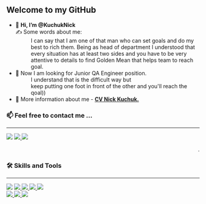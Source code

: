 <html>
	 <head>
<meta charset="utf-8">
 	</head>
   <body>
   <h2> Welcome to my GitHub </h2>
    <ul>
      <dl>
      <li> 👋 <b>Hi, I’m @KuchukNick </b> </li>
        <dt></dt>
              ✍️ Some words about me: 
              <dd>I can say that I am one of that man who can set goals and do my <br>
               best to rich them. Being as head of department I understood that <br>
               every situation has at least two sides and you have to be very <br>
                attentive to details to find Golden Mean that helps team to reach goal.</dd>
      <li> 👀 Now I am looking for Junior QA Engineer position. </li>
      <dd> I understand that is the difficult way but <br>
           keep putting one foot in front of the other and you'll reach the qoal)) </dd>
      <li> 📝 More information about me - <a href="https://drive.google.com/file/d/1BEWbRyuO3AgtcHT0qzP77W3vgs5VANZs/view?usp=sharing"> <strong> CV Nick Kuchuk.</strong></a></li>
      </dl>
    </ul>  
<h3>📫 Feel free to contact me ...</h3>
        <hr>
          <a href="mailto:KuchukNick@gmail.com"> <img src="https://img.shields.io/static/v1?style=for-the-badge&logo=gmail&label=&labelColor=A9A9A9&message=Mail%20me&color=EA4335"></a>
       <a href="https://www.linkedin.com/in/nick-kuchuk"> <img src="https://img.shields.io/static/v1?style=for-the-badge&logo=LinkedIn&label=&logoColor=0A66C2&labelColor=A9A9A9&message=LinkedIn&color=0A66C2"> </a>
       <a href="https://t.me/ProffesorNick"> <img src="https://img.shields.io/static/v1?style=for-the-badge&logo=Telegram&label=&logoColor=26A5E4&labelColor=A9A9A9&message=Telegram&color=26A5E4"> </a>
	   <p align="right">. </p>
	   <h3> 🛠 Skills and Tools</p></h3>
        <hr>
          <a href="https://github.com/KuchukNick/JSON"> <img src="https://img.shields.io/static/v1?style=for-the-badge&logo=Postman&label=&logoColorFF6C37&labelColor=A9A9A9&message=Postman&color=FF6C37"></a>
       <a href="https://github.com/KuchukNick/SQL"> <img src="https://img.shields.io/static/v1?style=for-the-badge&logo=MySQL&label=&logoColor=4479A1&labelColor=A9A9A9&message=MySQL&color=4479A1"> </a>
       <a href="https://github.com/KuchukNick/Selenium"> <img src="https://img.shields.io/static/v1?style=for-the-badge&logo=Selenium&label=&logoColor=43B02A&labelColor=A9A9A9&message=Selenium&color=43B02A"> </a>
	<a href="https://github.com/KuchukNick"> <img src="https://img.shields.io/static/v1?style=for-the-badge&logo=HTML5&label=&logoColor=E34F26&labelColor=A9A9A9&message=HTML&color=E34F26"> </a>
	<a href="https://app.qase.io/"> <img src="https://img.shields.io/static/v1?style=for-the-badge&logo=Quora&label=&logoColor=201c9c&labelColor=A9A9A9&message=Qase&color=201c9c"><br>
	<a href="https://www.atlassian.com/ru/software/jira"> <img src="https://img.shields.io/static/v1?style=for-the-badge&logo=Jira&label=&logoColor=0052CC&labelColor=A9A9A9&message=JIRA&color=0052CC">
	<a href="https://www.gurock.com/testrail/"> <img src="https://img.shields.io/static/v1?style=for-the-badge&logo=&label=&logoColor=0052CC&labelColor=A9A9A9&message=Testrail&color=06c42f">
	<a href="https://app.qase.io/"> <img src="https://img.shields.io/static/v1?style=for-the-badge&logo=Quora&label=&logoColor=201c9c&labelColor=A9A9A9&message=Qase&color=201c9c">
       </body>
</html>

<!---
KuchukNick/KuchukNick is a ✨ special ✨ repository because its `README.md` (this file) appears on your GitHub profile.
You can click the Preview link to take a look at your changes.
--->
